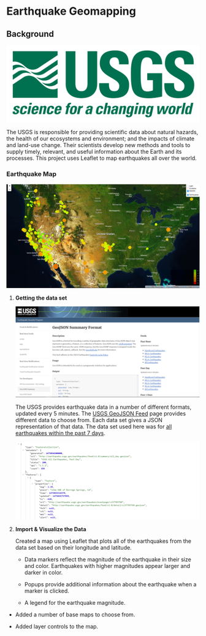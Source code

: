 # Earthquake Geomapping

## Background

![1-Logo](Images/1-Logo.png)

The USGS is responsible for providing scientific data about natural hazards, the health of our ecosystems and environment; and the impacts of climate and land-use change. Their scientists develop new methods and tools to supply timely, relevant, and useful information about the Earth and its processes. This project uses Leaflet to map earthquakes all over the world.

### Earthquake Map

![2-BasicMap](Images/map.png)

1. **Getting the data set**

   ![3-Data](Images/3-Data.png)

   The USGS provides earthquake data in a number of different formats, updated every 5 minutes. The [USGS GeoJSON Feed](http://earthquake.usgs.gov/earthquakes/feed/v1.0/geojson.php) page provides different data to choose from. Each data set gives a JSON representation of that data. The data set used here was for [all earthquakes within the past 7 days](https://earthquake.usgs.gov/earthquakes/feed/v1.0/summary/all_week.geojson).

   ![4-JSON](Images/4-JSON.png)

2. **Import & Visualize the Data**

   Created a map using Leaflet that plots all of the earthquakes from the data set based on their longitude and latitude.

   * Data markers reflect the magnitude of the earthquake in their size and color. Earthquakes with higher magnitudes appear larger and darker in color.

   * Popups provide additional information about the earthquake when a marker is clicked.

   * A legend for the earthquake magnitude.


* Added a number of base maps to choose from.

* Added layer controls to the map.
